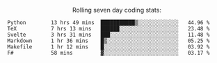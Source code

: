<!--<p align="center">
  <img width="auto" src ="https://github-readme-stats.vercel.app/api/top-langs/?username=syrkis&layout=compact&hide_border=true&theme=darcula&bg_color=00000000&langs_count=6&hide=jupyter%20notebook,JavaScript,HTML" width = 400>
      <img src ="https://github-readme-streak-stats.herokuapp.com?user=syrkis&theme=darcula&hide_border=true&background=FFFFFF00" width = 400>

</p>-->
<p align="center">Rolling seven day coding stats:</p>
<!--START_SECTION:waka-->

```text
Python        13 hrs 49 mins  ███████████▒░░░░░░░░░░░░░   44.96 %
TeX           7 hrs 13 mins   ██████░░░░░░░░░░░░░░░░░░░   23.48 %
Svelte        3 hrs 31 mins   ███░░░░░░░░░░░░░░░░░░░░░░   11.48 %
Markdown      1 hr 36 mins    █▒░░░░░░░░░░░░░░░░░░░░░░░   05.25 %
Makefile      1 hr 12 mins    █░░░░░░░░░░░░░░░░░░░░░░░░   03.92 %
F#            58 mins         ▓░░░░░░░░░░░░░░░░░░░░░░░░   03.17 %
```

<!--END_SECTION:waka-->
